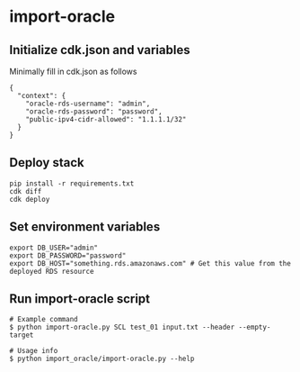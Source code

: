 # import-oracle

## Initialize cdk.json and variables
Minimally fill in cdk.json as follows
```
{
  "context": {
    "oracle-rds-username": "admin",
    "oracle-rds-password": "password",
    "public-ipv4-cidr-allowed": "1.1.1.1/32"
  }
}
```



## Deploy stack
```
pip install -r requirements.txt
cdk diff
cdk deploy
```

## Set environment variables
```
export DB_USER="admin"
export DB_PASSWORD="password"
export DB_HOST="something.rds.amazonaws.com" # Get this value from the deployed RDS resource
```

## Run import-oracle script
```
# Example command
$ python import-oracle.py SCL test_01 input.txt --header --empty-target

# Usage info
$ python import_oracle/import-oracle.py --help
```